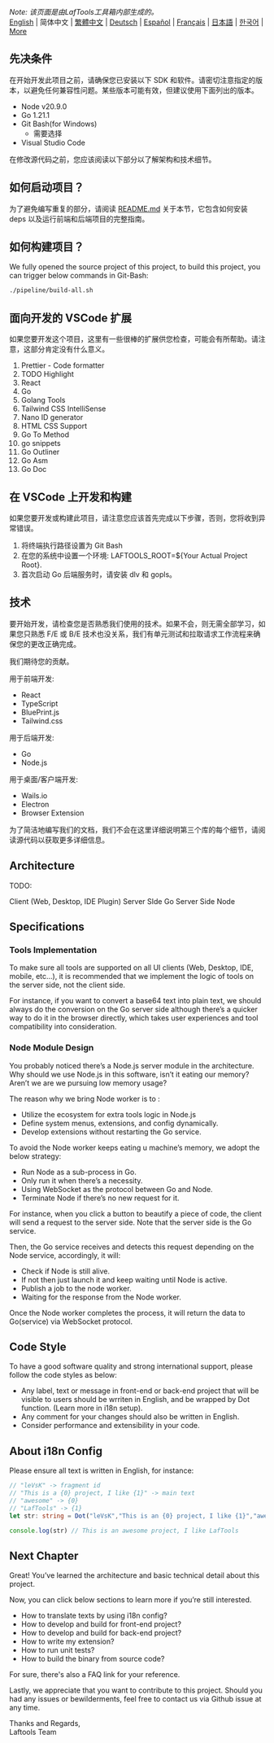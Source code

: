 <i>Note: 该页面是由LafTools工具箱内部生成的。</i> <br/> [English](/docs/en_US)  |  简体中文  |  [繁體中文](/docs/zh_HK)  |  [Deutsch](/docs/de)  |  [Español](/docs/es)  |  [Français](/docs/fr)  |  [日本語](/docs/ja)  |  [한국어](/docs/ko) | [More](/docs/) <br/>

## 先决条件

在开始开发此项目之前，请确保您已安装以下 SDK 和软件。请密切注意指定的版本，以避免任何兼容性问题。某些版本可能有效，但建议使用下面列出的版本。

- Node v20.9.0
- Go 1.21.1
- Git Bash(for Windows)
  - 需要选择
- Visual Studio Code

在修改源代码之前，您应该阅读以下部分以了解架构和技术细节。

## 如何启动项目？

为了避免编写重复的部分，请阅读 [README.md](../README.md) 关于本节，它包含如何安装 deps 以及运行前端和后端项目的完整指南。

## 如何构建项目？

We fully opened the source project of this project, to build this project, you can trigger below commands in Git-Bash:

```bash
./pipeline/build-all.sh
```

## 面向开发的 VSCode 扩展

如果您要开发这个项目，这里有一些很棒的扩展供您检查，可能会有所帮助。请注意，这部分肯定没有什么意义。

1. Prettier - Code formatter
2. TODO Highlight
3. React
4. Go
5. Golang Tools
6. Tailwind CSS IntelliSense
7. Nano ID generator
8. HTML CSS Support
9. Go To Method
10. go snippets
11. Go Outliner
12. Go Asm
13. Go Doc

## 在 VSCode 上开发和构建

如果您要开发或构建此项目，请注意您应该首先完成以下步骤，否则，您将收到异常错误。

1. 将终端执行路径设置为 Git Bash
2. 在您的系统中设置一个环境: LAFTOOLS_ROOT=${Your Actual Project Root}.
3. 首次启动 Go 后端服务时，请安装 dlv 和 gopls。

## 技术

要开始开发，请检查您是否熟悉我们使用的技术。如果不会，则无需全部学习，如果您只熟悉 F/E 或 B/E 技术也没关系，我们有单元测试和拉取请求工作流程来确保您的更改正确完成。

我们期待您的贡献。

用于前端开发:

- React
- TypeScript
- BluePrint.js
- Tailwind.css

用于后端开发:

- Go
- Node.js

用于桌面/客户端开发:

- Wails.io
- Electron
- Browser Extension

为了简洁地编写我们的文档，我们不会在这里详细说明第三个库的每个细节，请阅读源代码以获取更多详细信息。

## Architecture

TODO:

Client (Web, Desktop, IDE Plugin)
<interact with>
Server SIde Go
<interact with>
Server Side Node

## Specifications

### Tools Implementation

To make sure all tools are supported on all UI clients (Web, Desktop, IDE, mobile, etc…), it is recommended that we implement the logic of tools on the server side, not the client side.

For instance, if you want to convert a base64 text into plain text, we should always do the conversion on the Go server side although there’s a quicker way to do it in the browser directly, which takes user experiences and tool compatibility into consideration.

### Node Module Design

You probably noticed there’s a Node.js server module in the architecture. Why should we use Node.js in this software, isn’t it eating our memory? Aren’t we are we pursuing low memory usage?

The reason why we bring Node worker is to :

- Utilize the ecosystem for extra tools logic in Node.js
- Define system menus, extensions, and config dynamically.
- Develop extensions without restarting the Go service.

To avoid the Node worker keeps eating u machine’s memory, we adopt the below strategy:

- Run Node as a sub-process in Go.
- Only run it when there’s a necessity.
- Using WebSocket as the protocol between Go and Node.
- Terminate Node if there’s no new request for it.

For instance, when you click a button to beautify a piece of code, the client will send a request to the server side. Note that the server side is the Go service.

Then, the Go service receives and detects this request depending on the Node service, accordingly, it will:

- Check if Node is still alive.
- If not then just launch it and keep waiting until Node is active.
- Publish a job to the node worker.
- Waiting for the response from the Node worker.

Once the Node worker completes the process, it will return the data to Go(service) via WebSocket protocol.

## Code Style

To have a good software quality and strong international support, please follow the code styles as below:

- Any label, text or message in front-end or back-end project that will be visible to users should be wrriten in English, and be wrapped by Dot function. (Learn more in i18n setup).
- Any comment for your changes should also be written in English.
- Consider performance and extensibility in your code.

## About i18n Config

Please ensure all text is written in English, for instance:

```Typescript
// "leVsK" -> fragment id
// "This is a {0} project, I like {1}" -> main text
// "awesome" -> {0}
// "LafTools" -> {1}
let str: string = Dot("leVsK","This is an {0} project, I like {1}","awesome","LafTools")

console.log(str) // This is an awesome project, I like LafTools
```

## Next Chapter

Great! You’ve learned the architecture and basic technical detail about this project.

Now, you can click below sections to learn more if you’re still interested.

- How to translate texts by using i18n config?
- How to develop and build for front-end project?
- How to develop and build for back-end project?
- How to write my extension?
- How to run unit tests?
- How to build the binary from source code?

For sure, there's also a FAQ link for your reference.

Lastly, we appreciate that you want to contribute to this project. Should you had any issues or bewilderments, feel free to contact us via Github issue at any time.

Thanks and Regards,  
Laftools Team
